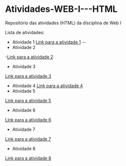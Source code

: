 # Atividades-WEB-I---HTML
Repositório das atividades (HTML) da disciplina de Web I


Lista de atividades:

- Atividade 1
[Link para a atividade 1](Atividade1.html)
--
- Atividade 2

-[Link para a atividade 2](Atividade2.html)
- Atividade 3

[Link para a atividade 3](Atividade3.html)
- Atividade 4
[Link para a atividade 4](Atividade4.html)
- Atividade 5

[Link para a atividade 5](Atividade5.html)

- Atividade 6

[Link para a atividade 6](Atividade6.html)

- Atividade 7

[Link para a atividade 7](Atividade7.html)
- Atividade 8

[Link para a atividade 8](Atividade8.html)

